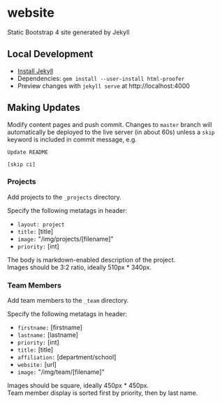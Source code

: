 # website
Static Bootstrap 4 site generated by Jekyll

## Local Development
* [Install Jekyll](https://jekyllrb.com/docs/installation/)
* Dependencies: `gem install --user-install html-proofer`
* Preview changes with `jekyll serve` at http://localhost:4000

## Making Updates
Modify content pages and push commit. Changes to `master` branch will automatically
be deployed to the live server (in about 60s) unless a `skip` keyword is included in
commit message, e.g. 

```
Update README

[skip ci] 
```

### Projects
Add projects to the `_projects` directory.

Specify the following metatags in header:
* `layout: project`
* `title:` [title]
* `image:` "/img/projects/[filename]"
* `priority:` [int]

The body is markdown-enabled description of the project.  
Images should be 3:2 ratio, ideally 510px * 340px.

### Team Members
Add team members to the `_team` directory.

Specify the following metatags in header:
* `firstname:` [firstname]
* `lastname:` [lastname]
* `priority:` [int]
* `title:` [title]
* `affiliation:` [department/school]
* `website:` [url]
* `image:` "/img/team/[filename]"

Images should be square, ideally 450px * 450px.  
Team member display is sorted first by priority, then by last name.
